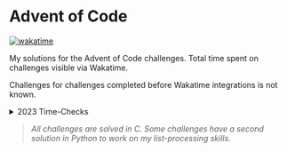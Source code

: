 # Advent of Code

[![wakatime](https://wakatime.com/badge/user/018c2398-15b4-48fa-922a-a730fce8bcbd/project/018c23e8-2162-4616-8a7e-281d01d40ea2.svg)](https://wakatime.com/badge/user/018c2398-15b4-48fa-922a-a730fce8bcbd/project/018c23e8-2162-4616-8a7e-281d01d40ea2)

My solutions for the Advent of Code challenges. Total time spent on challenges visible via Wakatime.

Challenges for challenges completed before Wakatime integrations is not known.

<details>
<summary>2023 Time-Checks</summary>
<b>Day 1: 1 hour 5 minutes</b>
</details>

> *All challenges are solved in C. Some challenges have a second solution in Python to work on my list-processing skills.*